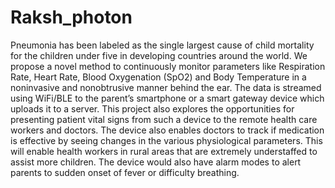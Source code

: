 # Raksh_photon
Pneumonia has been labeled as the single largest cause of child mortality for the children under five in developing countries around the world. We propose a novel method to continuously monitor parameters like Respiration Rate, Heart Rate, Blood Oxygenation (SpO2) and Body Temperature in a noninvasive and nonobtrusive manner behind the ear.   The data is streamed using WiFi/BLE to the parent’s smartphone or a smart gateway device which uploads it to a server. This project also explores the opportunities for presenting patient vital signs from such a device to the remote health care workers and doctors.  The device also enables doctors to track if medication is effective by seeing changes in the various physiological parameters. This will enable health workers in rural areas that are extremely understaffed to assist more children. The device would also have alarm modes to alert parents to sudden onset of fever or difficulty breathing. 
